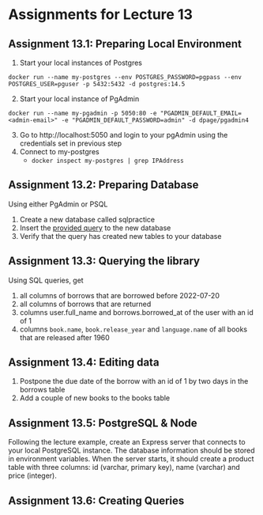 # Assignments for Lecture 13


## Assignment 13.1: Preparing Local Environment

1. Start your local instances of Postgres
```
docker run --name my-postgres --env POSTGRES_PASSWORD=pgpass --env POSTGRES_USER=pguser -p 5432:5432 -d postgres:14.5
```
2. Start your local instance of PgAdmin
```
docker run --name my-pgadmin -p 5050:80 -e "PGADMIN_DEFAULT_EMAIL=<admin-email>" -e "PGADMIN_DEFAULT_PASSWORD=admin" -d dpage/pgadmin4
```
3. Go to http://localhost:5050 and login to your pgAdmin using the credentials set in previous step
4. Connect to my-postgres
    - `docker inspect my-postgres | grep IPAddress`


## Assignment 13.2: Preparing Database

Using either PgAdmin or PSQL
1. Create a new database called sqlpractice
2. Insert the [provided query](init_library.sql) to the new database
3. Verify that the query has created new tables to your database


## Assignment 13.3: Querying the library

Using SQL queries, get
1. all columns of borrows that are borrowed before 2022-07-20
2. all columns of borrows that are returned
3. columns user.full_name and borrows.borrowed_at of the user with an id of 1
4. columns `book.name`, `book.release_year` and `language.name` of all books that are released after 1960

## Assignment 13.4: Editing data

1) Postpone the due date of the borrow with an id of 1 by two days in the borrows table
2) Add a couple of new books to the books table


## Assignment 13.5: PostgreSQL & Node

Following the lecture example, create an Express server that connects to your local PostgreSQL instance. The database information should be stored in environment variables. 
When the server starts, it should create a product table with three columns: id (varchar, primary key), name (varchar) and price (integer).


## Assignment 13.6: Creating Queries

